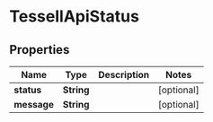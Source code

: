 

# TessellApiStatus


## Properties

Name | Type | Description | Notes
------------ | ------------- | ------------- | -------------
**status** | **String** |  |  [optional]
**message** | **String** |  |  [optional]



